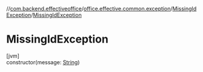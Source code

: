 //[com.backend.effectiveoffice](../../../index.md)/[office.effective.common.exception](../index.md)/[MissingIdException](index.md)/[MissingIdException](-missing-id-exception.md)

# MissingIdException

[jvm]\
constructor(message: [String](https://kotlinlang.org/api/latest/jvm/stdlib/kotlin/-string/index.html))

